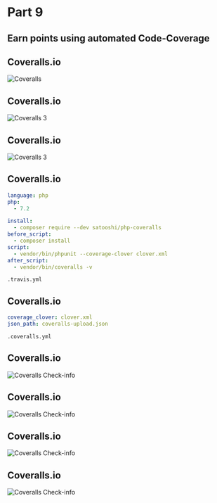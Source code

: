 # Part 9
## Earn points using automated Code-Coverage




## Coveralls.io

![Coveralls](resources/img/coveralls.png)



## Coveralls.io

![Coveralls 3](resources/img/coveralls_5.png)



## Coveralls.io

![Coveralls 3](resources/img/coveralls_6.png)



## Coveralls.io

```yml
language: php
php:
  - 7.2

install:
  - composer require --dev satooshi/php-coveralls
before_script:
  - composer install
script:
  - vendor/bin/phpunit --coverage-clover clover.xml
after_script:
  - vendor/bin/coveralls -v
```
```.travis.yml```



## Coveralls.io

```yml
coverage_clover: clover.xml
json_path: coveralls-upload.json
```
```.coveralls.yml```




## Coveralls.io

![Coveralls Check-info](resources/img/coveralls_7.png)




## Coveralls.io

![Coveralls Check-info](resources/img/coveralls_8.png)




## Coveralls.io

![Coveralls Check-info](resources/img/coverals_10.png)




## Coveralls.io

![Coveralls Check-info](resources/img/coveralls_11.png)
